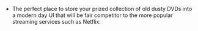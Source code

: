 * The perfect place to store your prized collection of old dusty DVDs into a modern day UI that will be fair competitor to the more popular streaming services such as Netflix. 
